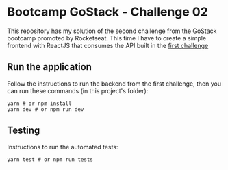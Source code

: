 # Bootcamp GoStack - Challenge 02
This repository has my solution of the second challenge from the GoStack bootcamp promoted by Rocketseat. This time I have to create a simple frontend with ReactJS that consumes the API built in the [first challenge](https://github.com/FigueiroaAndre/gostack-desafio01-nodejs)

## Run the application
Follow the instructions to run the backend from the first challenge, then you can run these commands (in this project's folder):
```SHELL
yarn # or npm install
yarn dev # or npm run dev
```

## Testing
Instructions to run the automated tests:
```SHELL
yarn test # or npm run tests
```
